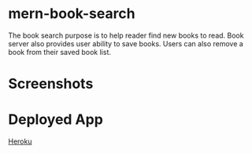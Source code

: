 # mern-book-search

The book search purpose is to help reader find new books to read. Book server also provides user ability to save books. Users can also remove a book from their saved book list.

# Screenshots

# Deployed App

[Heroku]()

